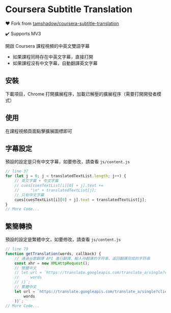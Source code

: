 # Coursera Subtitle Translation

❤️ Fork from [tamshadow/coursera-subtitle-translation](https://github.com/tamshadow/coursera-subtitle-translation)

✔️ Supports MV3

開啟 Coursera 課程視頻的中英文雙語字幕

-   如果課程同時存在中英文字幕，直接打開
-   如果課程沒有中文字幕，自動翻譯英文字幕

## 安裝

下載項目，Chrome 打開擴展程序，加載已解壓的擴展程序（需要打開開發者模式）

## 使用

在課程視頻頁面點擊擴展圖標即可

## 字幕設定

預設的設定是只有中文字幕，如要修改，請查看 `js/content.js`

```js
// line 37
for (let j = 0; j < translatedTextList.length; j++) {
    // 英文字幕 + 中文字幕
    // cues[cuesTextList[i][0] + j].text +=
    //     "\n" + translatedTextList[j];
    // 只有中文字幕
    cues[cuesTextList[i][0] + j].text = translatedTextList[j];
}
// More Code...
```

## 繁簡轉換

預設的設定是繁體中文，如要修改，請查看 `js/content.js`

```js
// line 79
function getTranslation(words, callback) {
    // 通過谷歌翻譯 API 進行翻譯，輸入待翻譯的字符串，返回翻譯完成的字符串
    const xhr = new XMLHttpRequest();
    // 簡體中文
    // let url = `https://translate.googleapis.com/translate_a/single?client=gtx&sl=en&tl=zh&dt=t&q=${encodeURI(
    //     words
    // )}`;
    // 繁體中文
    let url = `https://translate.googleapis.com/translate_a/single?client=gtx&sl=en&tl=zh-tw&dt=t&q=${encodeURI(
        words
    )}`;
// More Code...
```
